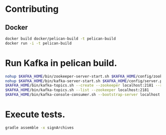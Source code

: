 # Contributing

## Docker
```bash
docker build docker/pelican-build -t pelican-build
docker run -i -t pelican-build
```

# Run Kafka in pelican build.
```bash
nohup $KAFKA_HOME/bin/zookeeper-server-start.sh $KAFKA_HOME/config/zookeeper.properties &
nohup $KAFKA_HOME/bin/kafka-server-start.sh $KAFKA_HOME/config/server.properties &
$KAFKA_HOME/bin/kafka-topics.sh --create --zookeeper localhost:2181 --replication-factor 1 --partitions 1 --topic test
$KAFKA_HOME/bin/kafka-topics.sh --list --zookeeper localhost:2181
$KAFKA_HOME/bin/kafka-console-consumer.sh --bootstrap-server localhost:9092 --topic test --from-beginning > logs/kafka/test_msgs.log &
```

# Execute tests.
```bash
gradle assemble -x signArchives
```

